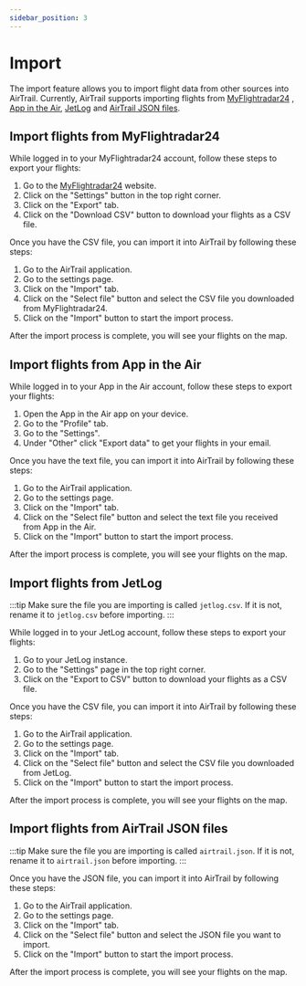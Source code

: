 ```yaml
---
sidebar_position: 3
---
```


# Import

The import feature allows you to import flight data from other sources into AirTrail.
Currently, AirTrail supports importing flights from [MyFlightradar24](https://my.flightradar24.com)
, [App in the Air](https://appintheair.com), [JetLog](https://github.com/pbogre/jetlog)
and [AirTrail JSON files](/docs/features/export).

## Import flights from MyFlightradar24

While logged in to your MyFlightradar24 account, follow these steps to export your flights:

1. Go to the [MyFlightradar24](https://my.flightradar24.com) website.
2. Click on the "Settings" button in the top right corner.
3. Click on the "Export" tab.
4. Click on the "Download CSV" button to download your flights as a CSV file.

Once you have the CSV file, you can import it into AirTrail by following these steps:

1. Go to the AirTrail application.
2. Go to the settings page.
3. Click on the "Import" tab.
4. Click on the "Select file" button and select the CSV file you downloaded from MyFlightradar24.
5. Click on the "Import" button to start the import process.

After the import process is complete, you will see your flights on the map.

## Import flights from App in the Air

While logged in to your App in the Air account, follow these steps to export your flights:

1. Open the App in the Air app on your device.
2. Go to the "Profile" tab.
3. Go to the "Settings".
4. Under "Other" click "Export data" to get your flights in your email.

Once you have the text file, you can import it into AirTrail by following these steps:

1. Go to the AirTrail application.
2. Go to the settings page.
3. Click on the "Import" tab.
4. Click on the "Select file" button and select the text file you received from App in the Air.
5. Click on the "Import" button to start the import process.

After the import process is complete, you will see your flights on the map.

## Import flights from JetLog

:::tip
Make sure the file you are importing is called `jetlog.csv`. If it is not, rename it to `jetlog.csv` before importing.
:::

While logged in to your JetLog account, follow these steps to export your flights:

1. Go to your JetLog instance.
2. Go to the "Settings" page in the top right corner.
3. Click on the "Export to CSV" button to download your flights as a CSV file.

Once you have the CSV file, you can import it into AirTrail by following these steps:

1. Go to the AirTrail application.
2. Go to the settings page.
3. Click on the "Import" tab.
4. Click on the "Select file" button and select the CSV file you downloaded from JetLog.
5. Click on the "Import" button to start the import process.

After the import process is complete, you will see your flights on the map.

## Import flights from AirTrail JSON files

:::tip
Make sure the file you are importing is called `airtrail.json`. If it is not, rename it to `airtrail.json` before
importing.
:::

Once you have the JSON file, you can import it into AirTrail by following these steps:

1. Go to the AirTrail application.
2. Go to the settings page.
3. Click on the "Import" tab.
4. Click on the "Select file" button and select the JSON file you want to import.
5. Click on the "Import" button to start the import process.

After the import process is complete, you will see your flights on the map.
